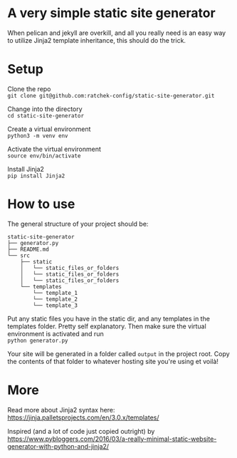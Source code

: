 # A very simple static site generator
When pelican and jekyll are overkill, and all you really need is an easy way to utilize Jinja2 template inheritance, this should do the trick.

# Setup
Clone the repo  
`git clone git@github.com:ratchek-config/static-site-generator.git`

Change into the directory  
`cd static-site-generator`

Create a virtual environment  
`python3 -m venv env`

Activate the virtual environment  
`source env/bin/activate`

Install Jinja2  
`pip install Jinja2`


# How to use
The general structure of your project should be:

```
static-site-generator
├── generator.py
├── README.md
└── src
    ├── static
    │   └── static_files_or_folders
    │   └── static_files_or_folders
    │   └── static_files_or_folders
    └── templates
        └── template_1
        └── template_2
        └── template_3
```


Put any static files you have in the static dir, and any templates in the templates folder. Pretty self explanatory.
Then make sure the virtual environment is activated and run  
`python generator.py`


Your site will be generated in a folder called `output` in the project root. Copy the contents of that folder to whatever hosting site you're using et voilà!

# More
Read more about Jinja2 syntax here:  
https://jinja.palletsprojects.com/en/3.0.x/templates/

Inspired (and a lot of code just copied outright) by  
https://www.pybloggers.com/2016/03/a-really-minimal-static-website-generator-with-python-and-jinja2/
